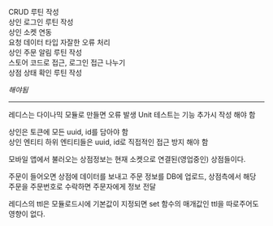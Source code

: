 CRUD 루틴 작성  
상인 로그인 루틴 작성  
상인 소켓 연동  
요청 데이터 타입 자잘한 오류 처리  
상인 주문 알림 루틴 작성  
스토어 코드로 접근, 로그인 접근 나누기  
상점 상태 확인 루틴 작성  

*해야됨*  


-------------------------------------------------------------------  

레디스는 다이나믹 모듈로 만들면 오류 발생
Unit 테스트는 기능 추가시 작성 해야 함  

상인은 토큰에 모든 uuid, id를 담아야 함  
상인 엔티티 하위 엔티티들은 uuid, id로 직접적인 접근 방지 해야 함  

모바일 앱에서 불러오는 상점정보는 현재 소켓으로 연결된(영업중인) 상점들이다.  

주문이 들어오면 상점에 데이터를 보내고 주문  정보를 DB에 업로드, 상점측에서 해당 주문을  주문번호로 수락하면 주문자에게 정보 전달  

레디스의 ttl은 모듈로드시에 기본값이 지정되면 set 함수의 매개값인 ttl을 따로주어도 영향이 없다.  